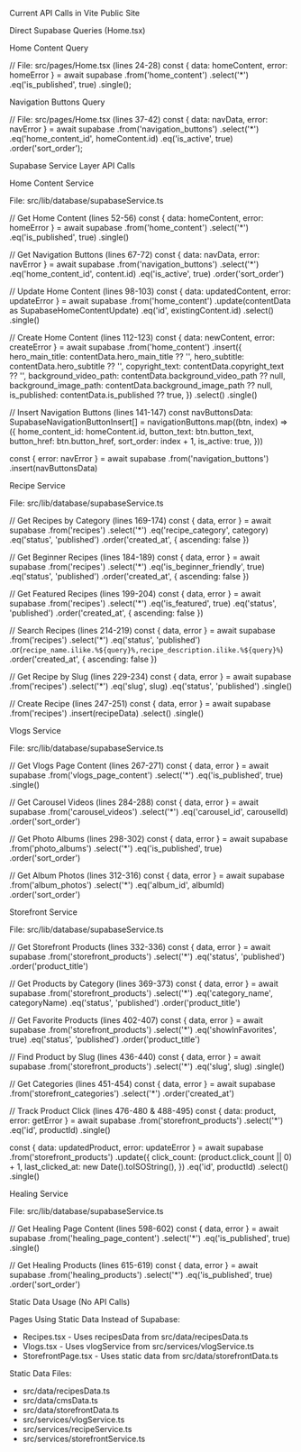 Current API Calls in Vite Public Site

  Direct Supabase Queries (Home.tsx)

  Home Content Query

  // File: src/pages/Home.tsx (lines 24-28)
  const { data: homeContent, error: homeError } = await supabase
    .from('home_content')
    .select('*')
    .eq('is_published', true)
    .single();

  Navigation Buttons Query

  // File: src/pages/Home.tsx (lines 37-42)
  const { data: navData, error: navError } = await supabase
    .from('navigation_buttons')
    .select('*')
    .eq('home_content_id', homeContent.id)
    .eq('is_active', true)
    .order('sort_order');

  Supabase Service Layer API Calls

  Home Content Service

  File: src/lib/database/supabaseService.ts

  // Get Home Content (lines 52-56)
  const { data: homeContent, error: homeError } = await supabase
    .from('home_content')
    .select('*')
    .eq('is_published', true)
    .single()

  // Get Navigation Buttons (lines 67-72)
  const { data: navData, error: navError } = await supabase
    .from('navigation_buttons')
    .select('*')
    .eq('home_content_id', content.id)
    .eq('is_active', true)
    .order('sort_order')

  // Update Home Content (lines 98-103)
  const { data: updatedContent, error: updateError } = await supabase
    .from('home_content')
    .update(contentData as SupabaseHomeContentUpdate)
    .eq('id', existingContent.id)
    .select()
    .single()

  // Create Home Content (lines 112-123)
  const { data: newContent, error: createError } = await supabase
    .from('home_content')
    .insert({
      hero_main_title: contentData.hero_main_title ?? '',
      hero_subtitle: contentData.hero_subtitle ?? '',
      copyright_text: contentData.copyright_text ?? '',
      background_video_path: contentData.background_video_path ?? null,
      background_image_path: contentData.background_image_path ?? null,
      is_published: contentData.is_published ?? true,
    })
    .select()
    .single()

  // Insert Navigation Buttons (lines 141-147)
  const navButtonsData: SupabaseNavigationButtonInsert[] = navigationButtons.map((btn, index) => ({
    home_content_id: homeContent.id,
    button_text: btn.button_text,
    button_href: btn.button_href,
    sort_order: index + 1,
    is_active: true,
  }))

  const { error: navError } = await supabase
    .from('navigation_buttons')
    .insert(navButtonsData)

  Recipe Service

  File: src/lib/database/supabaseService.ts

  // Get Recipes by Category (lines 169-174)
  const { data, error } = await supabase
    .from('recipes')
    .select('*')
    .eq('recipe_category', category)
    .eq('status', 'published')
    .order('created_at', { ascending: false })

  // Get Beginner Recipes (lines 184-189)
  const { data, error } = await supabase
    .from('recipes')
    .select('*')
    .eq('is_beginner_friendly', true)
    .eq('status', 'published')
    .order('created_at', { ascending: false })

  // Get Featured Recipes (lines 199-204)
  const { data, error } = await supabase
    .from('recipes')
    .select('*')
    .eq('is_featured', true)
    .eq('status', 'published')
    .order('created_at', { ascending: false })

  // Search Recipes (lines 214-219)
  const { data, error } = await supabase
    .from('recipes')
    .select('*')
    .eq('status', 'published')
    .or(`recipe_name.ilike.%${query}%,recipe_description.ilike.%${query}%`)
    .order('created_at', { ascending: false })

  // Get Recipe by Slug (lines 229-234)
  const { data, error } = await supabase
    .from('recipes')
    .select('*')
    .eq('slug', slug)
    .eq('status', 'published')
    .single()

  // Create Recipe (lines 247-251)
  const { data, error } = await supabase
    .from('recipes')
    .insert(recipeData)
    .select()
    .single()

  Vlogs Service

  File: src/lib/database/supabaseService.ts

  // Get Vlogs Page Content (lines 267-271)
  const { data, error } = await supabase
    .from('vlogs_page_content')
    .select('*')
    .eq('is_published', true)
    .single()

  // Get Carousel Videos (lines 284-288)
  const { data, error } = await supabase
    .from('carousel_videos')
    .select('*')
    .eq('carousel_id', carouselId)
    .order('sort_order')

  // Get Photo Albums (lines 298-302)
  const { data, error } = await supabase
    .from('photo_albums')
    .select('*')
    .eq('is_published', true)
    .order('sort_order')

  // Get Album Photos (lines 312-316)
  const { data, error } = await supabase
    .from('album_photos')
    .select('*')
    .eq('album_id', albumId)
    .order('sort_order')

  Storefront Service

  File: src/lib/database/supabaseService.ts

  // Get Storefront Products (lines 332-336)
  const { data, error } = await supabase
    .from('storefront_products')
    .select('*')
    .eq('status', 'published')
    .order('product_title')

  // Get Products by Category (lines 369-373)
  const { data, error } = await supabase
    .from('storefront_products')
    .select('*')
    .eq('category_name', categoryName)
    .eq('status', 'published')
    .order('product_title')

  // Get Favorite Products (lines 402-407)
  const { data, error } = await supabase
    .from('storefront_products')
    .select('*')
    .eq('showInFavorites', true)
    .eq('status', 'published')
    .order('product_title')

  // Find Product by Slug (lines 436-440)
  const { data, error } = await supabase
    .from('storefront_products')
    .select('*')
    .eq('slug', slug)
    .single()

  // Get Categories (lines 451-454)
  const { data, error } = await supabase
    .from('storefront_categories')
    .select('*')
    .order('created_at')

  // Track Product Click (lines 476-480 & 488-495)
  const { data: product, error: getError } = await supabase
    .from('storefront_products')
    .select('*')
    .eq('id', productId)
    .single()

  const { data: updatedProduct, error: updateError } = await supabase
    .from('storefront_products')
    .update({
      click_count: (product.click_count || 0) + 1,
      last_clicked_at: new Date().toISOString(),
    })
    .eq('id', productId)
    .select()
    .single()

  Healing Service

  File: src/lib/database/supabaseService.ts

  // Get Healing Page Content (lines 598-602)
  const { data, error } = await supabase
    .from('healing_page_content')
    .select('*')
    .eq('is_published', true)
    .single()

  // Get Healing Products (lines 615-619)
  const { data, error } = await supabase
    .from('healing_products')
    .select('*')
    .eq('is_published', true)
    .order('sort_order')

  Static Data Usage (No API Calls)

  Pages Using Static Data Instead of Supabase:

  - Recipes.tsx - Uses recipesData from src/data/recipesData.ts
  - Vlogs.tsx - Uses vlogService from src/services/vlogService.ts
  - StorefrontPage.tsx - Uses static data from src/data/storefrontData.ts

  Static Data Files:

  - src/data/recipesData.ts
  - src/data/cmsData.ts
  - src/data/storefrontData.ts
  - src/services/vlogService.ts
  - src/services/recipeService.ts
  - src/services/storefrontService.ts
